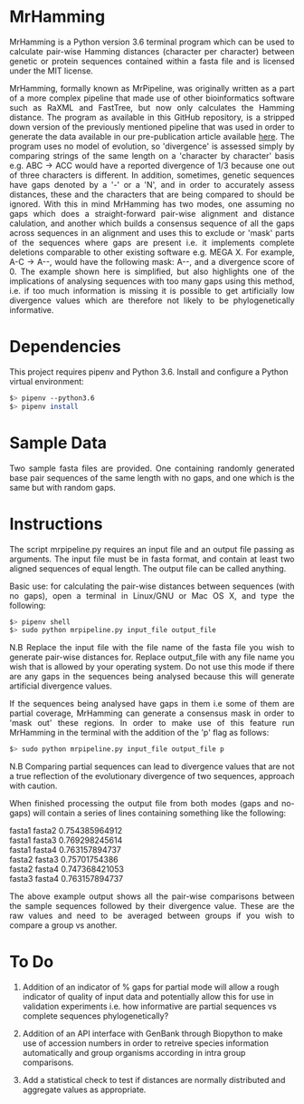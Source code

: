 MrHamming
==========

<p align="justify">MrHamming is a Python version 3.6 terminal program which can be used to calculate pair-wise Hamming distances (character per character) between genetic or protein sequences contained within a fasta file and is licensed under the MIT license.</p>  
  
<p align="justify">MrHamming, formally known as MrPipeline, was originally written as a part of a more complex pipeline that made use of other bioinformatics software such as RaXML and FastTree, but now only calculates the Hamming distance.  The program as available in this GitHub repository, is a stripped down version of the previously mentioned pipeline that was used in order to generate the data available in our pre-publication article available <a href='https://www.biorxiv.org/content/10.1101/289892v1'>here</a>.  The program uses no model of evolution, so 'divergence' is assessed simply by comparing strings of the same length on a 'character by character' basis e.g. ABC -> ACC would have a reported divergence of 1/3 because one out of three characters is different.  In addition, sometimes, genetic sequences have gaps denoted by a '-' or a 'N', and in order to accurately assess distances, these and the characters that are being compared to should be ignored.  With this in mind MrHamming has two modes, one assuming no gaps which does a straight-forward pair-wise alignment and distance calulation, and another which builds a consensus sequence of all the gaps across sequences in an alignment and uses this to exclude or 'mask' parts of the sequences where gaps are present i.e. it implements complete deletions comparable to other existing software e.g. MEGA X.  For example, A-C -> A--, would have the following mask: A--, and a divergence score of 0.  The example shown here is simplified, but also highlights one of the implications of analysing sequences with too many gaps using this method, i.e. if too much information is missing it is possible to get artificially low divergence values which are therefore not likely to be phylogenetically informative.</p>

Dependencies
============

This project requires pipenv and Python 3.6.
Install and configure a Python virtual environment:

```bash
$> pipenv --python3.6
$> pipenv install
```
Sample Data
===========
<p align="justify">Two sample fasta files are provided. One containing randomly generated base pair sequences of the same length with no gaps, and one which is the same but with random gaps.</p>

Instructions
============
<p align="justify">The script mrpipeline.py requires an input file and an output file passing as arguments. The input file must be in fasta format, and contain at least two aligned sequences of equal length.  The output file can be called anything.</p>

<p align="justify">Basic use: for calculating the pair-wise distances between sequences (with no gaps), open a terminal in Linux/GNU or Mac OS X, and type the following: </p>
  
 ```bash
 $> pipenv shell
 $> sudo python mrpipeline.py input_file output_file
 ```
<p align="justify">N.B Replace the input file with the file name of the fasta file you wish to generate pair-wise distances for.  Replace output_file with any file name you wish that is allowed by your operating system. Do not use this mode if there are any gaps in the sequences being analysed because this will generate artificial divergence values.</p>

<p align="justify">If the sequences being analysed have gaps in them i.e some of them are partial coverage, MrHamming can generate a consensus mask in order to 'mask out' these regions.  In order to make use of this feature run MrHamming in the terminal with the addition of the 'p' flag as follows:</p> 

```bash
$> sudo python mrpipeline.py input_file output_file p
```  
<p align="justify">N.B Comparing partial sequences can lead to divergence values that are not a true reflection of the evolutionary divergence of two sequences, approach with caution.</p>

<p align="justify">When finished processing the output file from both modes (gaps and no-gaps) will contain a series of lines containing something like the following:</p>

fasta1 fasta2 0.754385964912  
fasta1 fasta3 0.769298245614  
fasta1 fasta4 0.763157894737  
fasta2 fasta3 0.75701754386  
fasta2 fasta4 0.747368421053  
fasta3 fasta4 0.763157894737  

<p align="justify">The above example output shows all the pair-wise comparisons between the sample sequences followed by their divergence value.  These are the raw values and need to be averaged between groups if you wish to compare a group vs another.</p>

To Do
=====
1. Addition of an indicator of % gaps for partial mode will allow a rough indicator of quality of input data and potentially allow this for use in validation experiments i.e. how informative are partial sequences vs complete sequences phylogenetically?

2. Addition of an API interface with GenBank through Biopython to make use of accession numbers in order to retreive species information automatically and group organisms according in intra group comparisons.

3. Add a statistical check to test if distances are normally distributed and aggregate values as appropriate.
